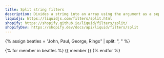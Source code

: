 ```yaml
---
title: Split string filters
description: Divides a string into an array using the argument as a separator. split is commonly used to convert comma-separated items from a string to an array.
liquidjs: https://liquidjs.com/filters/split.html
shopify: https://shopify.github.io/liquid/filters/split/
shopifyDev: https://shopify.dev/docs/api/liquid/filters/split
---
```

{% assign beatles = "John, Paul, George, Ringo" | split: ", " %}

{% for member in beatles %}
  {{ member }}
{% endfor %}